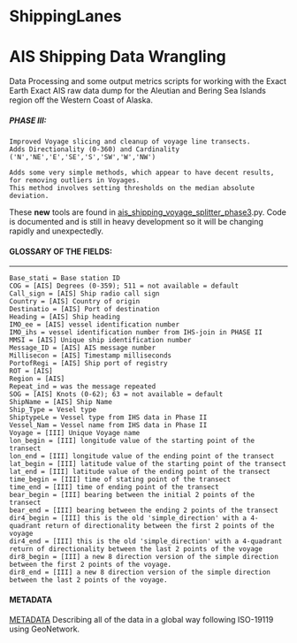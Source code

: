 ShippingLanes
=============

# AIS Shipping Data Wrangling

Data Processing and some output metrics scripts for working with the Exact Earth 
Exact AIS raw data dump for the Aleutian and Bering Sea Islands region off the Western 
Coast of Alaska.

##### PHASE III:

    Improved Voyage slicing and cleanup of voyage line transects. 
    Adds Directionality (0-360) and Cardinality ('N','NE','E','SE','S','SW','W','NW')

    Adds some very simple methods, which appear to have decent results, for removing outliers in Voyages.  
    This method involves setting thresholds on the median absolute deviation.

These **new** tools are found in [ais_shipping_voyage_splitter_phase3].py.  Code is documented and is still in heavy development so it will be changing rapidly and unexpectedly.


[ais_shipping_voyage_splitter_phase3]:https://github.com/EarthScientist/ShippingLanes/blob/master/ais_shipping_voyage_splitter_phase3.py


#### GLOSSARY OF THE FIELDS:
--------------------------
	Base_stati = Base station ID
	COG = [AIS] Degrees (0-359); 511 = not available = default
	Call_sign = [AIS] Ship radio call sign
	Country = [AIS] Country of origin
	Destinatio = [AIS] Port of destination
	Heading = [AIS] Ship heading
	IMO_ee = [AIS] vessel identification number
	IMO_ihs = vessel identification number from IHS-join in PHASE II
	MMSI = [AIS] Unique ship identification number 
	Message_ID = [AIS] AIS message number
	Millisecon = [AIS] Timestamp milliseconds
	PortofRegi = [AIS] Ship port of registry
	ROT = [AIS]
	Region = [AIS]
	Repeat_ind = was the message repeated
	SOG = [AIS] Knots (0-62); 63 = not available = default
	ShipName = [AIS] Ship Name
	Ship_Type = Vesel type
	ShiptypeLe = Vessel type from IHS data in Phase II
	Vessel_Nam = Vessel name from IHS data in Phase II
	Voyage = [III] Unique Voyage name 
	lon_begin = [III] longitude value of the starting point of the transect
	lon_end = [III] longitude value of the ending point of the transect
	lat_begin = [III] latitude value of the starting point of the transect
	lat_end = [III] latitude value of the ending point of the transect
	time_begin = [III] time of stating point of the transect
	time_end = [III] time of ending point of the transect
	bear_begin = [III] bearing between the initial 2 points of the transect
	bear_end = [III] bearing between the ending 2 points of the transect
	dir4_begin = [III] this is the old 'simple_direction' with a 4-quadrant return of directionality between the first 2 points of the voyage
	dir4_end = [III] this is the old 'simple_direction' with a 4-quadrant return of directionality between the last 2 points of the voyage
	dir8_begin = [III] a new 8 direction version of the simple direction between the first 2 points of the voyage.
	dir8_end = [III] a new 8 direction version of the simple direction between the last 2 points of the voyage.

#### METADATA

[METADATA](https://github.com/EarthScientist/ShippingLanes/blob/master/METADATA/metadata_shipping_voyages_phase3.xml) Describing all of the data in a global way following ISO-19119 using GeoNetwork.


